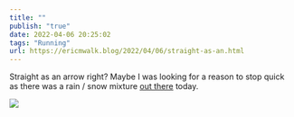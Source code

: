 ```yaml
---
title: ""
publish: "true"
date: 2022-04-06 20:25:02
tags: "Running"
url: https://ericmwalk.blog/2022/04/06/straight-as-an.html
---
```


Straight as an arrow right?   Maybe I was looking for a reason to stop quick as there was a  rain / snow mixture [out there](http://www.strava.com/activities/6940747045) today.


![](https://ericmwalk.blog/uploads/2022/e604618a36.jpg)